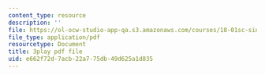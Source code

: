```yaml
---
content_type: resource
description: ''
file: https://ol-ocw-studio-app-qa.s3.amazonaws.com/courses/18-01sc-single-variable-calculus-fall-2010/e662f72d7acb22a775db49d625a1d835_R9a_NHXrBcg.pdf
file_type: application/pdf
resourcetype: Document
title: 3play pdf file
uid: e662f72d-7acb-22a7-75db-49d625a1d835
---
```

